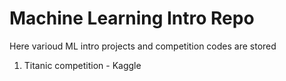 # Machine Learning Intro Repo
Here varioud ML intro projects and competition codes are stored

1. Titanic competition - Kaggle